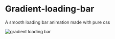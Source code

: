 



# Gradient-loading-bar
A smooth loading bar animation made with pure css


![gradient loading bar](https://user-images.githubusercontent.com/67954224/141361536-e95384ca-d13f-4965-8a65-fdc835ff573c.gif)
